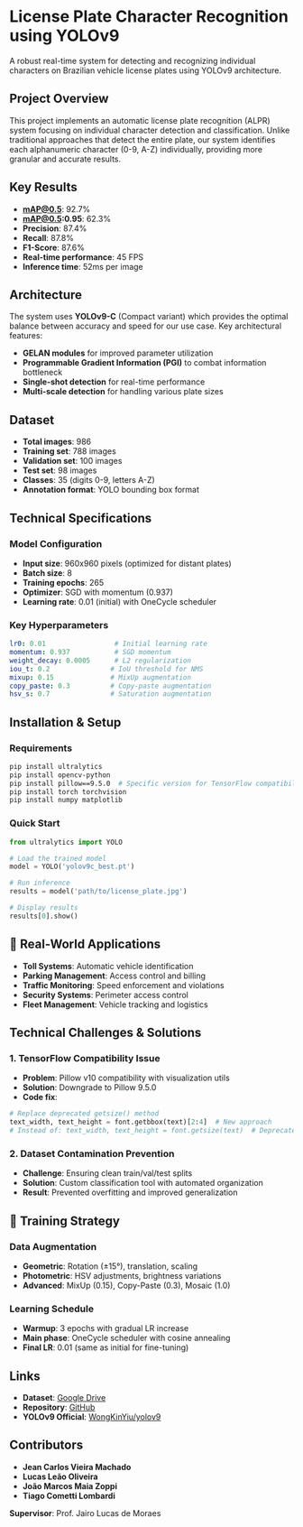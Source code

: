 # License Plate Character Recognition using YOLOv9

A robust real-time system for detecting and recognizing individual characters on Brazilian vehicle license plates using YOLOv9 architecture.

## Project Overview

This project implements an automatic license plate recognition (ALPR) system focusing on individual character detection and classification. Unlike traditional approaches that detect the entire plate, our system identifies each alphanumeric character (0-9, A-Z) individually, providing more granular and accurate results.

## Key Results

- **mAP@0.5**: 92.7%
- **mAP@0.5:0.95**: 62.3%
- **Precision**: 87.4%
- **Recall**: 87.8%
- **F1-Score**: 87.6%
- **Real-time performance**: 45 FPS
- **Inference time**: 52ms per image

## Architecture

The system uses **YOLOv9-C** (Compact variant) which provides the optimal balance between accuracy and speed for our use case. Key architectural features:

- **GELAN modules** for improved parameter utilization
- **Programmable Gradient Information (PGI)** to combat information bottleneck
- **Single-shot detection** for real-time performance
- **Multi-scale detection** for handling various plate sizes

## Dataset

- **Total images**: 986
- **Training set**: 788 images
- **Validation set**: 100 images  
- **Test set**: 98 images
- **Classes**: 35 (digits 0-9, letters A-Z)
- **Annotation format**: YOLO bounding box format

## Technical Specifications

### Model Configuration
- **Input size**: 960x960 pixels (optimized for distant plates)
- **Batch size**: 8
- **Training epochs**: 265
- **Optimizer**: SGD with momentum (0.937)
- **Learning rate**: 0.01 (initial) with OneCycle scheduler

### Key Hyperparameters
```yaml
lr0: 0.01                 # Initial learning rate
momentum: 0.937           # SGD momentum
weight_decay: 0.0005      # L2 regularization
iou_t: 0.2               # IoU threshold for NMS
mixup: 0.15              # MixUp augmentation
copy_paste: 0.3          # Copy-paste augmentation
hsv_s: 0.7               # Saturation augmentation
```

## Installation & Setup

### Requirements
```bash
pip install ultralytics
pip install opencv-python
pip install pillow==9.5.0  # Specific version for TensorFlow compatibility
pip install torch torchvision
pip install numpy matplotlib
```

### Quick Start
```python
from ultralytics import YOLO

# Load the trained model
model = YOLO('yolov9c_best.pt')

# Run inference
results = model('path/to/license_plate.jpg')

# Display results
results[0].show()
```
## 🚀 Real-World Applications

- **Toll Systems**: Automatic vehicle identification
- **Parking Management**: Access control and billing
- **Traffic Monitoring**: Speed enforcement and violations
- **Security Systems**: Perimeter access control
- **Fleet Management**: Vehicle tracking and logistics

## Technical Challenges & Solutions

### 1. TensorFlow Compatibility Issue
- **Problem**: Pillow v10 compatibility with visualization utils
- **Solution**: Downgrade to Pillow 9.5.0
- **Code fix**:
```python
# Replace deprecated getsize() method
text_width, text_height = font.getbbox(text)[2:4]  # New approach
# Instead of: text_width, text_height = font.getsize(text)  # Deprecated
```

### 2. Dataset Contamination Prevention
- **Challenge**: Ensuring clean train/val/test splits
- **Solution**: Custom classification tool with automated organization
- **Result**: Prevented overfitting and improved generalization

## 🏅 Training Strategy

### Data Augmentation
- **Geometric**: Rotation (±15°), translation, scaling
- **Photometric**: HSV adjustments, brightness variations
- **Advanced**: MixUp (0.15), Copy-Paste (0.3), Mosaic (1.0)

### Learning Schedule
- **Warmup**: 3 epochs with gradual LR increase
- **Main phase**: OneCycle scheduler with cosine annealing
- **Final LR**: 0.01 (same as initial for fine-tuning)

## Links

- **Dataset**: [Google Drive](https://drive.google.com/drive/folders/1h3lFyCYbawHPLXMN5jg7CWMOBgwX6OP5?usp=sharing)
- **Repository**: [GitHub](https://github.com/caje-vi/PlateDetectionYolo)
- **YOLOv9 Official**: [WongKinYiu/yolov9](https://github.com/WongKinYiu/yolov9)

## Contributors

- **Jean Carlos Vieira Machado**
- **Lucas Leão Oliveira** 
- **João Marcos Maia Zoppi**
- **Tiago Cometti Lombardi**

**Supervisor**: Prof. Jairo Lucas de Moraes
